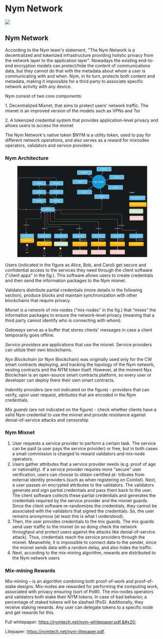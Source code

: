 # Nym Network

![](https://img2.teletype.in/files/90/be/90be1283-ddff-49ca-bbe1-ed32730189cd.png)

## Nym Network

According to the Nym team's statement, "The Nym Network is a decentralized and tokenized infrastructure providing holistic privacy from the network layer to the application layer". Nowadays the existing end-to-end encryption models can protect/hide the content of communications data, but they cannot do that with the metadata about whom a user is communicating with and when. Nym, in its turn, protects both content and metadata, making it impossible for a third party to associate specific network activity with any device.

Nym consist of two core components:

1\. Decentralized Mixnet, that aims to protect users’ network traffic. The mixnet is an improved version of the models such as VPNs and Tor

2\. A tokenized credential system that provides application-level privacy and allows users to access the mixnet

The Nym Network's native token $NYM is a utility token, used to pay for different network operations, and also serves as a reward for mixnodes operators, validators and service providers.

### Nym Architecture

<figure><img src="../.gitbook/assets/image (19).png" alt=""><figcaption></figcaption></figure>

Users (indicated in the figure as Alice, Bob, and Carol) get secure and confidential access to the services they need through the client software ("client apps" in the fig.). This software allows users to create credentials and then send the information packages to the Nym mixnet.

Validators distribute partial credentials (more details in the following section), produce blocks and maintain synchronization with other blockchains that require privacy.&#x20;

_Mixnet_ is a network of mix-nodes ("mix-nodes" in the fig.) that “mixes” the information packages to ensure the network-level privacy (meaning that a third party cannot identify who is connecting with whom).&#x20;

_Gateways_ serve as a buffer that stores clients' messages in case a client temporarily goes offline.&#x20;

_Service providers_ are applications that use the mixnet. Service providers can utilize their own blockchains.

_Nyx Blockchain_ (or Nym Blockchain) was originally used only for the CW smart contracts deploying, and tracking the topology of the Nym network, vesting contracts and the NYM token itself. However, at the moment Nyx Blockchain is an open-source smart contracts platform, so every user or developer can deploy there their own smart contracts.&#x20;

_Indentity providers_ (are not indicated on the figure) - providers that can verify, upon user request, attributes that are encoded in the Nym credentials.&#x20;

_Mix guards_ (are not indicated on the figure) - check whether clients have a valid Nym credential to use the mixnet and provide resistance against denial-of-service attacks and censorship

### Nym Mixnet

1. User requests a service provider to perform a certain task. The service can be paid (a user pays the service provider) or free, but in both cases a small commission is charged to reward validators and mix-node operators.
2. Users gather attributes that a service provider needs (e.g. proof of age or nationality). If a service provider requires more "secure" user verification, users can choose to obtain certified at- tributes from external identity providers (such as when registering on Coinlist). Next, a user passes on encrypted attributes to the validators. The validators generate and sign partial credentials and pass them back to the user. The client software collects these partial credentials and generates the credentials required by the service provider and the mixnet guards. Since the client software re-randomizes the credentials, they cannot be associated with the validators that signed the credentials. So, the user remains anonymous (at least this is what I understood).
3. Then, the user provides credentials to the mix guards. The mix guards send user traffic to the mixnet (in so doing check the network throughput and protect users against the attacks like denial-of-service attack). Thus, credentials reach the service providers through the mixnet. Meanwhile, it is impossible to connect data to the sender, since the mixnet sends data with a random delay, and also hides the traffic.
4. Next, according to the mix-mining algorithm, rewards are distributed to the Nym network users

### **Mix-mining Rewards**

Mix-mining – is an algorithm combining both proof-of-work and proof-of-stake designs. Mix-nodes are rewarded for performing the computing work, associated with privacy ensuring (sort of PoW). The mix-nodes operators and validators both stake their NYM tokens. In case of bad behavior, a percentage of staked tokens will be slashed (PoS). Additionally, they receive staking rewards. Any user can delegate tokens to a specific node and get rewards for this.&#x20;

Full whitepaper: https://nymtech.net/nym-whitepaper.pdf.&#x20;

Litepaper: https://nymtech.net/nym-litepaper.pdf.

